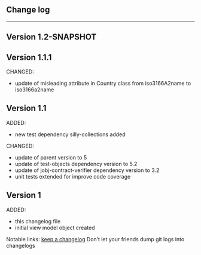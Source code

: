 ## Change log
----------------------

Version 1.2-SNAPSHOT
-------------

Version 1.1.1
-------------

CHANGED:

- update of misleading attribute in Country class from iso3166A2name to iso3166a2name

Version 1.1
-------------

ADDED:
 
- new test dependency silly-collections added

CHANGED:

- update of parent version to 5
- update of test-objects dependency version to 5.2
- update of jobj-contract-verifier dependency version to 3.2
- unit tests extended for improve code coverage

Version 1
-------------

ADDED:
 
- this changelog file
- initial view model object created

Notable links:
[keep a changelog](http://keepachangelog.com/en/1.0.0/) Don’t let your friends dump git logs into changelogs
